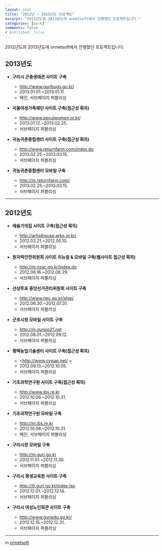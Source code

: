 ```yaml
---
layout: post
title: "2012년 ~ 2013년도 프로젝트"
excerpt: "2012년도와 2013년도에 onnetsoft에서 진행했던 프로젝트입니다."
categories: [work]
comments: false
# published: false
---
```


2012년도와 2013년도에 onnetsoft에서 진행했던 프로젝트입니다.

## 2013년도

- **구리시 곤충생태관 사이트 구축**
    - <http://www.guribugs.go.kr/>  
    - 2013.01.01.~2013.01.11.  
    - 메인, 서브페이지 퍼블리싱  

- **서울여성가족재단 사이트 구축(접근성 획득)**
    - <http://www.seoulwomen.or.kr/>  
    - 2013.01.12.~2013.02.25.  
    - 서브페이지 퍼블리싱  

- **귀농귀촌종합센터 사이트 구축(접근성 획득)**
    - <http://www.returnfarm.com/index.do>  
    - 2013.02.25.~2013.03.15.  
    - 서브페이지 퍼블리싱  

- **귀농귀촌종합센터 모바일 구축**
    - <http://m.returnfarm.com/>  
    - 2013.02.25.~2013.03.15.  
    - 서브페이지 퍼블리싱  

---

## 2012년도

- **예술가의집 사이트 구축(접근성 획득)**
    - <http://artisthouse.arko.or.kr/>  
    - 2012.03.21.~2012.05.10.   
    - 서브페이지 퍼블리싱  

- **원자력안전위원회 사이트 리뉴얼 & 모바일 구축(웹사이트 접근성 획득)**  
    - <http://m.nssc.go.kr/index.do>  
    - 2012.06.16.~2012.06.29.   
    - 서브페이지 퍼블리싱  

- **선상투표 중앙선거관리위원회 사이트 구축**
    - <http://www.nec.go.kr/ship/>  
    - 2012.06.30.~2012.07.31.  
    - 서브페이지 퍼블리싱  

- **군포시청 모바일 사이트 구축**
    - <http://m.gunpo21.net>  
    - 2012.08.01.~2012.09.12.  
    - 서브페이지 퍼블리싱  

- **평택농업기술센터 사이트 구축(접근성 획득)**
    - <http://www.cypap.net/ >  
    - 2012.09.13.~2012.10.05.  
    - 서브페이지 퍼블리싱  

- **기초과학연구원 사이트 구축(접근성 획득)**
    - <http://www.ibs.re.kr>  
    - 2012.10.06.~2012.10.31.  
    - 서브페이지 퍼블리싱  

- **기초과학연구원 모바일 구축**
    - <http://m.ibs.re.kr>  
    - 2012.10.06.~2012.10.31.  
    - 메인, 서브페이지 퍼블리싱  

- **구리시청 모바일 구축**
    - <http://m.guri.go.kr>  
    - 2012.11.01.~2012.11.30.  
    - 서브페이지 퍼블리싱  

- **구리시 평생교육원 사이트 구축**
    - <http://lll.guri.go.kr/index.jsp>  
    - 2012.12.01.~2012.12.14.  
    - 서브페이지 퍼블리싱  

- **구리시 여성노인회관 사이트 구축**
    - <http://www.guriedu.go.kr/>  
    - 2012.12.15.~2012.12.31.  
    - 서브페이지 퍼블리싱  

---
in [onnetsoft](http://www.onnetsoft.co.kr/)


